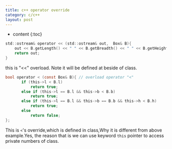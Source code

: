 ```yaml
---
title: c++ operator override
category: c/c++
layout: post
---
```

* content
{:toc}

```c
std::ostream& operator << (std::ostream& out,  Box& B){
    out << B.getLength() << " " << B.getBreadth() << " " << B.getHeight();
    return out;
}
```
this is "<<" overload.  Note it will be defined at beside of class.

```c
bool operator < (const Box& B){ // overload operator "<"
       if (this->l < B.l)
           return true;
       else if (this->l == B.l && this->b < B.b)
           return true;
       else if (this->l == B.l && this->b == B.b && this->h < B.h)
           return true;
       else
           return false;
};
```
This is `<`'s override,which is defined in class,Why it is different from
above example.Yes, the reason that is we can use keyword `this` pointer to
access private numbers of class.
